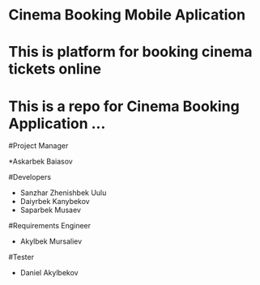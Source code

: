 # Cinema Booking Mobile Aplication
# This is platform for booking cinema tickets online 
# This is a repo for Cinema Booking Application ...

#Project Manager

*Askarbek Baiasov

#Developers

* Sanzhar Zhenishbek Uulu
* Daiyrbek Kanybekov
* Saparbek Musaev

#Requirements Engineer

* Akylbek Mursaliev

#Tester

* Daniel Akylbekov


